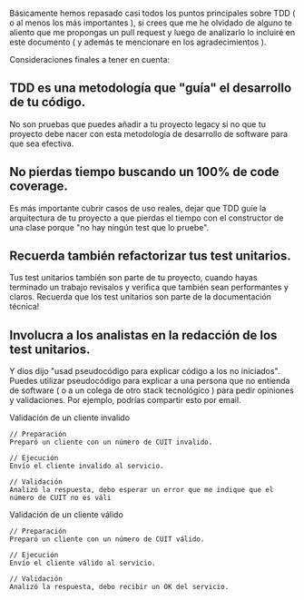 Básicamente hemos repasado casi todos los puntos principales sobre TDD ( o al menos los más importantes ), si crees que me he olvidado de alguno te aliento que me propongas un pull request y luego de analizarlo lo incluiré en este documento ( y además te mencionare en los agradecimientos ).
 
Consideraciones finales a tener en cuenta:

## TDD es una metodología que "guía" el desarrollo de tu código.
No son pruebas que puedes añadir a tu proyecto legacy si no que tu proyecto debe nacer con esta metodología de desarrollo de software para que sea efectiva.

## No pierdas tiempo buscando un 100% de code coverage.
Es más importante cubrir casos de uso reales, dejar que TDD guíe la arquitectura de tu proyecto a que pierdas el tiempo con el constructor de una clase porque "no hay ningún test que lo pruebe".

## Recuerda también refactorizar tus test unitarios.
Tus test unitarios también son parte de tu proyecto, cuando hayas terminado un trabajo revisalos y verifica que también sean performantes y claros. Recuerda que los test unitarios son parte de la documentación técnica!

## Involucra a los analistas en la redacción de los test unitarios.
Y dios dijo "usad pseudocódigo para explicar código a los no iniciados". Puedes utilizar pseudocódigo para explicar a una persona que no entienda de software ( o a un colega de otro stack tecnológico ) para pedir opiniones y validaciones. Por ejemplo, podrías compartir esto por email.

Validación de un cliente invalido
```
// Preparación
Preparó un cliente con un número de CUIT invalido.
 
// Ejecución
Envío el cliente invalido al servicio.
 
// Validación
Analizó la respuesta, debo esperar un error que me indique que el número de CUIT no es váli
```


Validación de un cliente válido
```
// Preparación
Preparó un cliente con un número de CUIT válido.
 
// Ejecución
Envío el cliente válido al servicio.
 
// Validación
Analizó la respuesta, debo recibir un OK del servicio.
```
